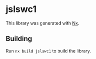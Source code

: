 # jslswc1

This library was generated with [Nx](https://nx.dev).

## Building

Run `nx build jslswc1` to build the library.
